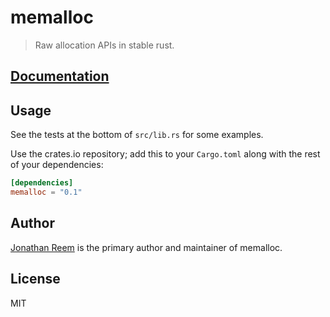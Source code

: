 # memalloc

> Raw allocation APIs in stable rust.

## [Documentation](https://crates.fyi/crates/memalloc/0.1.0)

## Usage

See the tests at the bottom of `src/lib.rs` for some examples.

Use the crates.io repository; add this to your `Cargo.toml` along
with the rest of your dependencies:

```toml
[dependencies]
memalloc = "0.1"
```

## Author

[Jonathan Reem](https://medium.com/@jreem) is the primary author and maintainer of memalloc.

## License

MIT

